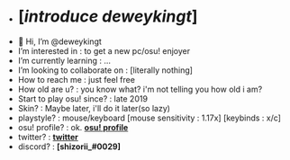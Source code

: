 - # [*introduce deweykingt*]
- 👋 Hi, I’m @deweykingt
- I’m interested in : to get a new pc/osu! enjoyer
- I’m currently learning : ...
- I’m looking to collaborate on : [literally nothing]
- How to reach me : just feel free
- How old are u? : you know what? i'm not telling you how old i am?
- Start to play osu! since? : late 2019
- Skin? : Maybe later, i'll do it later(so lazy)
- playstyle? : mouse/keyboard [mouse sensitivity : 1.17x] [keybinds : x/c]
- osu! profile? : ok. [**osu! profile**](https://osu.ppy.sh/users/15805602)
- twitter? : [**twitter**](https://twitter.com/D2WRYz)
- discord? : **[shizorii_#0029]** 
